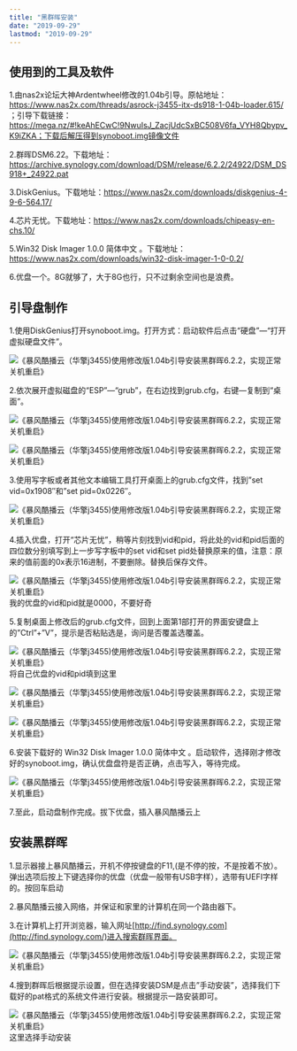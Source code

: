 ```yaml
---
title: "黑群晖安装"
date: "2019-09-29"
lastmod: "2019-09-29"
---
```


## 使用到的工具及软件

1.由nas2x论坛大神Ardentwheel修改的1.04b引导。原帖地址： https://www.nas2x.com/threads/asrock-j3455-itx-ds918-1-04b-loader.615/ ；引导下载链接：https://mega.nz/#!keAhECwC!9NwuIsJ_ZacjUdcSxBC508V6fa_VYH8Qbypv_K9iZKA；下载后解压得到synoboot.img镜像文件

2.群晖DSM6.22。下载地址：https://archive.synology.com/download/DSM/release/6.2.2/24922/DSM_DS918+_24922.pat

3.DiskGenius。下载地址：https://www.nas2x.com/downloads/diskgenius-4-9-6-564.17/

4.芯片无忧。下载地址：https://www.nas2x.com/downloads/chipeasy-en-chs.10/

5.Win32 Disk Imager 1.0.0 简体中文 。下载地址：https://www.nas2x.com/downloads/win32-disk-imager-1-0-0.2/

6.优盘一个。8G就够了，大于8G也行，只不过剩余空间也是浪费。

## 引导盘制作

1.使用DiskGenius打开synoboot.img。打开方式：启动软件后点击“硬盘”—“打开虚拟硬盘文件”。

![《暴风酷播云（华擎j3455)使用修改版1.04b引导安装黑群晖6.2.2，实现正常关机重启》](assets/1-1.png)

2.依次展开虚拟磁盘的“ESP”—“grub”，在右边找到grub.cfg，右键—复制到“桌面”。

![《暴风酷播云（华擎j3455)使用修改版1.04b引导安装黑群晖6.2.2，实现正常关机重启》](assets/3-1.png)

![《暴风酷播云（华擎j3455)使用修改版1.04b引导安装黑群晖6.2.2，实现正常关机重启》](assets/4-1.png)

3.使用写字板或者其他文本编辑工具打开桌面上的grub.cfg文件，找到”set vid=0x1908″和”set pid=0x0226″。

![《暴风酷播云（华擎j3455)使用修改版1.04b引导安装黑群晖6.2.2，实现正常关机重启》](assets/5.png)

4.插入优盘，打开“芯片无忧”，稍等片刻找到vid和pid，将此处的vid和pid后面的四位数分别填写到上一步写字板中的set vid和set pid处替换原来的值，注意：原来的值前面的0x表示16进制，不要删除。替换后保存文件。

![《暴风酷播云（华擎j3455)使用修改版1.04b引导安装黑群晖6.2.2，实现正常关机重启》](assets/6.png)我的优盘的vid和pid就是0000，不要好奇

5.复制桌面上修改后的grub.cfg文件，回到上面第1部打开的界面安键盘上的”Ctrl”+”V”，提示是否粘贴选是，询问是否覆盖选覆盖。

![《暴风酷播云（华擎j3455)使用修改版1.04b引导安装黑群晖6.2.2，实现正常关机重启》](assets/7.png)将自己优盘的vid和pid填到这里

![《暴风酷播云（华擎j3455)使用修改版1.04b引导安装黑群晖6.2.2，实现正常关机重启》](assets/8.png)

![《暴风酷播云（华擎j3455)使用修改版1.04b引导安装黑群晖6.2.2，实现正常关机重启》](assets/9.png)

6.安装下载好的 Win32 Disk Imager 1.0.0 简体中文 。启动软件，选择刚才修改好的synoboot.img，确认优盘盘符是否正确，点击写入，等待完成。

![《暴风酷播云（华擎j3455)使用修改版1.04b引导安装黑群晖6.2.2，实现正常关机重启》](assets/10.png)

7.至此，启动盘制作完成。拔下优盘，插入暴风酷播云上

## 安装黑群晖

1.显示器接上暴风酷播云，开机不停按键盘的F11,(是不停的按，不是按着不放）。弹出选项后按上下键选择你的优盘（优盘一般带有USB字样），选带有UEFI字样的。按回车启动

2.暴风酷播云接入网络，并保证和家里的计算机在同一个路由器下。

3.在计算机上打开浏览器，输入网址[http://find.synology.com](http://find.synology.com/)进入搜索群晖界面。

![《暴风酷播云（华擎j3455)使用修改版1.04b引导安装黑群晖6.2.2，实现正常关机重启》](assets/11.png)

4.搜到群晖后根据提示设置，但在选择安装DSM是点击”手动安装”，选择我们下载好的pat格式的系统文件进行安装。根据提示一路安装即可。

![《暴风酷播云（华擎j3455)使用修改版1.04b引导安装黑群晖6.2.2，实现正常关机重启》](assets/12.png)这里选择手动安装